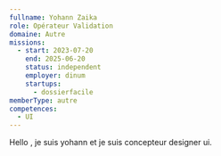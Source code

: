 ```yaml
---
fullname: Yohann Zaika
role: Opérateur Validation
domaine: Autre
missions:
  - start: 2023-07-20
    end: 2025-06-20
    status: independent
    employer: dinum
    startups:
      - dossierfacile
memberType: autre
competences:
  - UI
---
```

Hello , je suis yohann et je suis concepteur designer ui.

